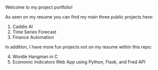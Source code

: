 Welcome to my project portfolio!


As seen on my resume you can find my main three public projects here:
1) Caddie AI
2) Time Series Forecast
3) Finance Automation


In addition, I have more fun projects not on my resume within this repo:


4) Wordle Hangman in C
5) Economic Indicators Web App using Python, Flask, and Fred API

